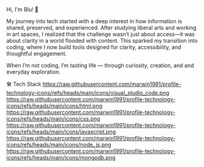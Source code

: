 Hi, I'm Blu! 🌱

My journey into tech started with a deep interest in how information is shared, preserved, and experienced. After studying liberal arts and working in art spaces, I realized that the challenge wasn’t just about access—it was about clarity in a world flooded with content. This sparked my transition into coding, where I now build tools designed for clarity, accessibility, and thoughtful engagement.

When I’m not coding, I’m tasting life — through curiosity, creation, and and everyday exploration.

🛠️ Tech Stack
https://raw.githubusercontent.com/marwin1991/profile-technology-icons/refs/heads/main/icons/visual_studio_code.png
https://raw.githubusercontent.com/marwin1991/profile-technology-icons/refs/heads/main/icons/html.png
https://raw.githubusercontent.com/marwin1991/profile-technology-icons/refs/heads/main/icons/css.png
https://raw.githubusercontent.com/marwin1991/profile-technology-icons/refs/heads/main/icons/javascript.png
https://raw.githubusercontent.com/marwin1991/profile-technology-icons/refs/heads/main/icons/node_js.png
https://raw.githubusercontent.com/marwin1991/profile-technology-icons/refs/heads/main/icons/mongodb.png
<!--
**slandieps/slandieps** is a ✨ _special_ ✨ repository because its `README.md` (this file) appears on your GitHub profile.

Here are some ideas to get you started:

- 🔭 I’m currently working on ...
- 🌱 I’m currently learning ...
- 👯 I’m looking to collaborate on ...
- 🤔 I’m looking for help with ...
- 💬 Ask me about ...
- 📫 How to reach me: ...
- 😄 Pronouns: ...
- ⚡ Fun fact: ...
-->
